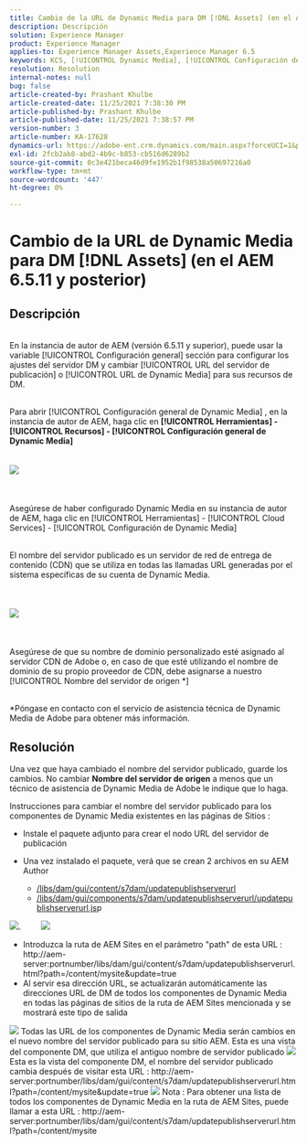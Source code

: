 ```yaml
---
title: Cambio de la URL de Dynamic Media para DM [!DNL Assets] (en el AEM 6.5.11 y posterior)
description: Descripción
solution: Experience Manager
product: Experience Manager
applies-to: Experience Manager Assets,Experience Manager 6.5
keywords: KCS, [!UICONTROL Dynamic Media], [!UICONTROL Configuración de publicación], cambiar URL de DM
resolution: Resolution
internal-notes: null
bug: false
article-created-by: Prashant Khulbe
article-created-date: 11/25/2021 7:38:30 PM
article-published-by: Prashant Khulbe
article-published-date: 11/25/2021 7:38:57 PM
version-number: 3
article-number: KA-17628
dynamics-url: https://adobe-ent.crm.dynamics.com/main.aspx?forceUCI=1&pagetype=entityrecord&etn=knowledgearticle&id=98388241-274e-ec11-8c62-00224804e5cb
exl-id: 2fcb2ab8-abd2-4b9c-b853-cb516d6289b2
source-git-commit: 0c3e421beca46d9fe1952b1f98538a50697216a0
workflow-type: tm+mt
source-wordcount: '447'
ht-degree: 0%

---
```


# Cambio de la URL de Dynamic Media para DM [!DNL Assets] (en el AEM 6.5.11 y posterior)

## Descripción

<br>En la instancia de autor de AEM (versión 6.5.11 y superior), puede usar la variable [!UICONTROL Configuración general] sección para configurar los ajustes del servidor DM y cambiar [!UICONTROL URL del servidor de publicación] o [!UICONTROL URL de Dynamic Media] para sus recursos de DM.

<br>Para abrir [!UICONTROL Configuración general de Dynamic Media] , en la instancia de autor de AEM, haga clic en <b>[!UICONTROL Herramientas] - [!UICONTROL Recursos] - [!UICONTROL Configuración general de Dynamic Media]</b>
<br> <br><br>![](assets/___99388241-274e-ec11-8c62-00224804e5cb___.png)<br><br> <br><br>Asegúrese de haber configurado Dynamic Media en su instancia de autor de AEM, haga clic en [!UICONTROL Herramientas] - [!UICONTROL Cloud Services] - [!UICONTROL Configuración de Dynamic Media]

<br>El nombre del servidor publicado es un servidor de red de entrega de contenido (CDN) que se utiliza en todas las llamadas URL generadas por el sistema específicas de su cuenta de Dynamic Media.<br><br> <br><br>![](assets/___9c388241-274e-ec11-8c62-00224804e5cb___.png)<br><br> <br><br>Asegúrese de que su nombre de dominio personalizado esté asignado al servidor CDN de Adobe o, en caso de que esté utilizando el nombre de dominio de su propio proveedor de CDN, debe asignarse a nuestro [!UICONTROL Nombre del servidor de origen \*]

<br>\*Póngase en contacto con el servicio de asistencia técnica de Dynamic Media de Adobe para obtener más información. <br>

## Resolución


Una vez que haya cambiado el nombre del servidor publicado, guarde los cambios. No cambiar <b>Nombre del servidor de origen</b> a menos que un técnico de asistencia de Dynamic Media de Adobe le indique que lo haga.

Instrucciones para cambiar el nombre del servidor publicado para los componentes de Dynamic Media existentes en las páginas de Sitios :

- Instale el paquete adjunto para crear el nodo URL del servidor de publicación
- Una vez instalado el paquete, verá que se crean 2 archivos en su AEM Author

   - [/libs/dam/gui/content/s7dam/updatepublishserverurl](http://vgaur-wx-1:4502/crx/de/index.jsp#/crx.default/jcr%3aroot/libs/dam/gui/content/s7dam/updatepublishserverurl "Ver la ruta en el CRXDE Lite")
   - [/libs/dam/gui/components/s7dam/updatepublishserverurl/updatepublishserverurl.js](http://vgaur-wx-1:4502/crx/de/index.jsp#/crx.default/jcr%3aroot/libs/dam/gui/components/s7dam/updatepublishserverurl/updatepublishserverurl.jsp "Ver la ruta en el CRXDE Lite")p


![](assets/d326656d-3f49-ec11-8c62-000d3a5cbc3f.png).         ![](assets/20fc6673-3f49-ec11-8c62-000d3a5cbc3f.png)

- Introduzca la ruta de AEM Sites en el parámetro &quot;path&quot; de esta URL : http://aem-server:portnumber/libs/dam/gui/content/s7dam/updatepublishserverurl.html?path=/content/mysite&amp;update=true
- Al servir esa dirección URL, se actualizarán automáticamente las direcciones URL de DM de todos los componentes de Dynamic Media en todas las páginas de sitios de la ruta de AEM Sites mencionada y se mostrará este tipo de salida


![](assets/12ef597f-3f49-ec11-8c62-000d3a5cbc3f.png)
Todas las URL de los componentes de Dynamic Media serán cambios en el nuevo nombre del servidor publicado para su sitio AEM.
Esta es una vista del componente DM, que utiliza el antiguo nombre de servidor publicado
![](assets/59f64ca5-4049-ec11-8c62-000d3a5cbc3f.png)
Esta es la vista del componente DM, el nombre del servidor publicado cambia después de visitar esta URL : http://aem-server:portnumber/libs/dam/gui/content/s7dam/updatepublishserverurl.html?path=/content/mysite&amp;update=true
![](assets/7a7449b1-4049-ec11-8c62-000d3a5cbc3f.png)
Nota : Para obtener una lista de todos los componentes de Dynamic Media en la ruta de AEM Sites, puede llamar a esta URL : http://aem-server:portnumber/libs/dam/gui/content/s7dam/updatepublishserverurl.html?path=/content/mysite



